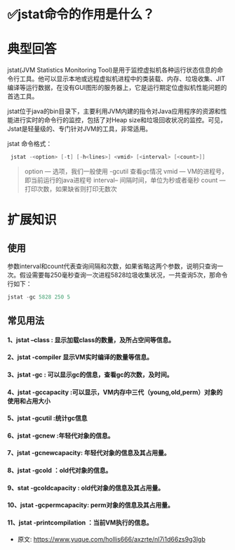 # ✅jstat命令的作用是什么？
<!--page header-->

<a name="oH883"></a>
# 典型回答

jstat(JVM Statistics Monitoring Tool)是用于监控虚拟机各种运行状态信息的命令行工具。他可以显示本地或远程虚拟机进程中的类装载、内存、垃圾收集、JIT编译等运行数据，在没有GUI图形的服务器上，它是运行期定位虚拟机性能问题的首选工具。

jstat位于java的bin目录下，主要利用JVM内建的指令对Java应用程序的资源和性能进行实时的命令行的监控，包括了对Heap size和垃圾回收状况的监控。可见，Jstat是轻量级的、专门针对JVM的工具，非常适用。

jstat 命令格式：

```c
 jstat -<option> [-t] [-h<lines>] <vmid> [<interval> [<count>]]
```

> option — 选项，我们一般使用 -gcutil 查看gc情况
> vmid — VM的进程号，即当前运行的java进程号
> interval– 间隔时间，单位为秒或者毫秒
> count — 打印次数，如果缺省则打印无数次


<a name="m3ctR"></a>
# 扩展知识

<a name="pqJAR"></a>
## 使用

参数interval和count代表查询间隔和次数，如果省略这两个参数，说明只查询一次。假设需要每250毫秒查询一次进程5828垃圾收集状况，一共查询5次，那命令行如下：

```c
jstat -gc 5828 250 5
```

<a name="q3DvH"></a>
## 常见用法
<a name="Y4qLQ"></a>
#### 1、jstat –class<pid> : 显示加载class的数量，及所占空间等信息。
<a name="BCAgg"></a>
#### 2、jstat -compiler <pid>显示VM实时编译的数量等信息。
<a name="XdTzF"></a>
#### 3、jstat -gc <pid>: 可以显示gc的信息，查看gc的次数，及时间。
<a name="tSKd1"></a>
#### 4、jstat -gccapacity <pid>:可以显示，VM内存中三代（young,old,perm）对象的使用和占用大小
<a name="qLm27"></a>
#### 5、jstat -gcutil <pid>:统计gc信息
<a name="OkAaC"></a>
#### 6、jstat -gcnew <pid>:年轻代对象的信息。
<a name="ZOp0n"></a>
#### 7、jstat -gcnewcapacity<pid>: 年轻代对象的信息及其占用量。
<a name="O6ZzQ"></a>
#### 8、jstat -gcold <pid>：old代对象的信息。
<a name="yGpjt"></a>
#### 9、stat -gcoldcapacity <pid>: old代对象的信息及其占用量。
<a name="HKHZ7"></a>
#### 10、jstat -gcpermcapacity<pid>: perm对象的信息及其占用量。
<a name="jhFAQ"></a>
#### 11、jstat -printcompilation <pid>：当前VM执行的信息。


<!--page footer-->
- 原文: <https://www.yuque.com/hollis666/axzrte/nl7i1d66zs9g3lgb>
